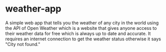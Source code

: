 # weather-app
A simple web app that tells you the weather of any city in the world using the API of Open Weather which is a website that gives anyone access to their weather data for free which is always up to date and accurate.
It requires an internet connection to get the weather status otherwise it says "City not found."
